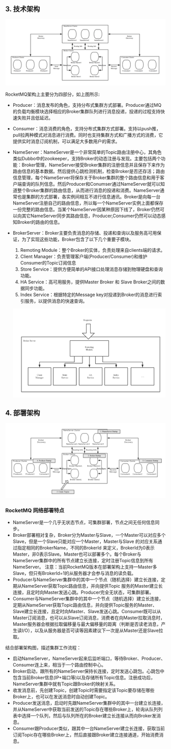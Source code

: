 ## 3. 技术架构
![img](https://github.com/apache/rocketmq/raw/master/docs/cn/image/rocketmq_architecture_1.png)

RocketMQ架构上主要分为四部分，如上图所示:

- Producer：消息发布的角色，支持分布式集群方式部署。Producer通过MQ的负载均衡模块选择相应的Broker集群队列进行消息投递，投递的过程支持快速失败并且低延迟。

- Consumer：消息消费的角色，支持分布式集群方式部署。支持以push推，pull拉两种模式对消息进行消费。同时也支持集群方式和广播方式的消费，它提供实时消息订阅机制，可以满足大多数用户的需求。

- NameServer：NameServer是一个非常简单的Topic路由注册中心，其角色类似Dubbo中的zookeeper，支持Broker的动态注册与发现。主要包括两个功能：Broker管理，NameServer接受Broker集群的注册信息并且保存下来作为路由信息的基本数据。然后提供心跳检测机制，检查Broker是否还存活；路由信息管理，每个NameServer将保存关于Broker集群的整个路由信息和用于客户端查询的队列信息。然后Producer和Conumser通过NameServer就可以知道整个Broker集群的路由信息，从而进行消息的投递和消费。NameServer通常也是集群的方式部署，各实例间相互不进行信息通讯。Broker是向每一台NameServer注册自己的路由信息，所以每一个NameServer实例上面都保存一份完整的路由信息。当某个NameServer因某种原因下线了，Broker仍然可以向其它NameServer同步其路由信息，Producer,Consumer仍然可以动态感知Broker的路由的信息。

- BrokerServer：Broker主要负责消息的存储、投递和查询以及服务高可用保证，为了实现这些功能，Broker包含了以下几个重要子模块。

  1. Remoting Module：整个Broker的实体，负责处理来自clients端的请求。
  2. Client Manager：负责管理客户端(Producer/Consumer)和维护Consumer的Topic订阅信息
  3. Store Service：提供方便简单的API接口处理消息存储到物理硬盘和查询功能。
  4. HA Service：高可用服务，提供Master Broker 和 Slave Broker之间的数据同步功能。
  5. Index Service：根据特定的Message key对投递到Broker的消息进行索引服务，以提供消息的快速查询。

  ![img](https://github.com/apache/rocketmq/raw/master/docs/cn/image/rocketmq_architecture_2.png)

## 4. 部署架构

![img](https://github.com/apache/rocketmq/raw/master/docs/cn/image/rocketmq_architecture_3.png)

### RocketMQ 网络部署特点

- NameServer是一个几乎无状态节点，可集群部署，节点之间无任何信息同步。
- Broker部署相对复杂，Broker分为Master与Slave，一个Master可以对应多个Slave，但是一个Slave只能对应一个Master，Master与Slave 的对应关系通过指定相同的BrokerName，不同的BrokerId 来定义，BrokerId为0表示Master，非0表示Slave。Master也可以部署多个。每个Broker与NameServer集群中的所有节点建立长连接，定时注册Topic信息到所有NameServer。 注意：当前RocketMQ版本在部署架构上支持一Master多Slave，但只有BrokerId=1的从服务器才会参与消息的读负载。
- Producer与NameServer集群中的其中一个节点（随机选择）建立长连接，定期从NameServer获取Topic路由信息，并向提供Topic 服务的Master建立长连接，且定时向Master发送心跳。Producer完全无状态，可集群部署。
- Consumer与NameServer集群中的其中一个节点（随机选择）建立长连接，定期从NameServer获取Topic路由信息，并向提供Topic服务的Master、Slave建立长连接，且定时向Master、Slave发送心跳。Consumer既可以从Master订阅消息，也可以从Slave订阅消息，消费者在向Master拉取消息时，Master服务器会根据拉取偏移量与最大偏移量的距离（判断是否读老消息，产生读I/O），以及从服务器是否可读等因素建议下一次是从Master还是Slave拉取。

结合部署架构图，描述集群工作流程：

- 启动NameServer，NameServer起来后监听端口，等待Broker、Producer、Consumer连上来，相当于一个路由控制中心。
- Broker启动，跟所有的NameServer保持长连接，定时发送心跳包。心跳包中包含当前Broker信息(IP+端口等)以及存储所有Topic信息。注册成功后，NameServer集群中就有Topic跟Broker的映射关系。
- 收发消息前，先创建Topic，创建Topic时需要指定该Topic要存储在哪些Broker上，也可以在发送消息时自动创建Topic。
- Producer发送消息，启动时先跟NameServer集群中的其中一台建立长连接，并从NameServer中获取当前发送的Topic存在哪些Broker上，轮询从队列列表中选择一个队列，然后与队列所在的Broker建立长连接从而向Broker发消息。
- Consumer跟Producer类似，跟其中一台NameServer建立长连接，获取当前订阅Topic存在哪些Broker上，然后直接跟Broker建立连接通道，开始消费消息。